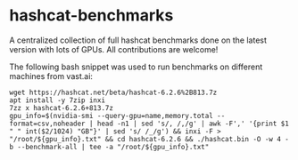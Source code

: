 # hashcat-benchmarks
A centralized collection of full hashcat benchmarks done on the latest version with lots of GPUs. All contributions are welcome!  


The following bash snippet was used to run benchmarks on different machines from vast.ai:
```
wget https://hashcat.net/beta/hashcat-6.2.6%2B813.7z
apt install -y 7zip inxi
7zz x hashcat-6.2.6+813.7z
gpu_info=$(nvidia-smi --query-gpu=name,memory.total --format=csv,noheader | head -n1 | sed 's/, /,/g' | awk -F',' '{print $1 " " int($2/1024) "GB"}' | sed 's/ /_/g') && inxi -F > "/root/${gpu_info}.txt" && cd hashcat-6.2.6 && ./hashcat.bin -O -w 4 -b --benchmark-all | tee -a "/root/${gpu_info}.txt"
```


